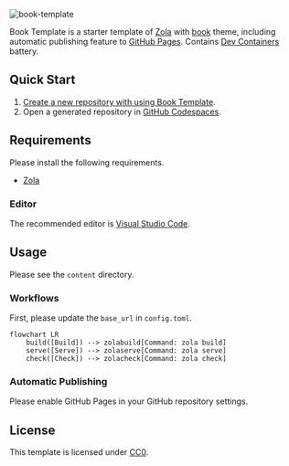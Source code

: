 ![book-template](https://socialify.git.ci/sakkke/book-template/image?font=Inter&name=1&theme=Light)

Book Template is a starter template of [Zola][zola] with [book][book] theme, including automatic publishing feature to [GitHub Pages][github-pages].  Contains [Dev Containers][dev-containers] battery.

## Quick Start

1. [Create a new repository with using Book Template][use-book-template].
2. Open a generated repository in [GitHub Codespaces][github-codespaces].

## Requirements

Please install the following requirements.

- [Zola][zola]

### Editor

The recommended editor is [Visual Studio Code][visual-studio-code].

## Usage

Please see the `content` directory.

### Workflows

First, please update the `base_url` in `config.toml`.

```mermaid
flowchart LR
    build([Build]) --> zolabuild[Command: zola build]
    serve([Serve]) --> zolaserve[Command: zola serve]
    check([Check]) --> zolacheck[Command: zola check]
```

### Automatic Publishing

Please enable GitHub Pages in your GitHub repository settings.

## License

This template is licensed under [CC0][cc0].

[zola]: https://www.getzola.org/
[book]: https://github.com/getzola/book
[github-pages]: https://pages.github.com/
[dev-containers]: https://code.visualstudio.com/docs/devcontainers/containers
[use-book-template]: https://github.com/new?template_name=book-template&template_owner=sakkke
[github-codespaces]: https://github.com/features/codespaces
[visual-studio-code]: https://code.visualstudio.com/
[cc0]: https://creativecommons.org/public-domain/cc0/
